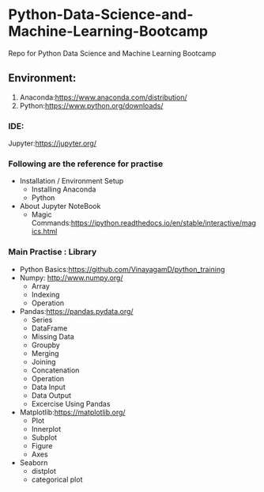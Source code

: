 # Python-Data-Science-and-Machine-Learning-Bootcamp
Repo for Python Data Science and Machine Learning Bootcamp

## Environment:

1) Anaconda:https://www.anaconda.com/distribution/
2) Python:https://www.python.org/downloads/ 

### IDE:
Jupyter:https://jupyter.org/

### Following are the reference for practise

* Installation / Environment Setup
    - Installing Anaconda
    - Python
* About Jupyter NoteBook
  - Magic Commands:https://ipython.readthedocs.io/en/stable/interactive/magics.html

### Main Practise : Library
* Python Basics:https://github.com/VinayagamD/python_training
* Numpy: http://www.numpy.org/
   - Array
   - Indexing
   - Operation
* Pandas:https://pandas.pydata.org/
  - Series
  - DataFrame
  - Missing Data
  - Groupby
  - Merging
  - Joining
  - Concatenation
  - Operation
  - Data Input
  - Data Output
  - Excercise Using Pandas
* Matplotlib:https://matplotlib.org/
    - Plot
    - Innerplot
    - Subplot
    - Figure
    - Axes
* Seaborn
    - distplot
    - categorical plot
  
